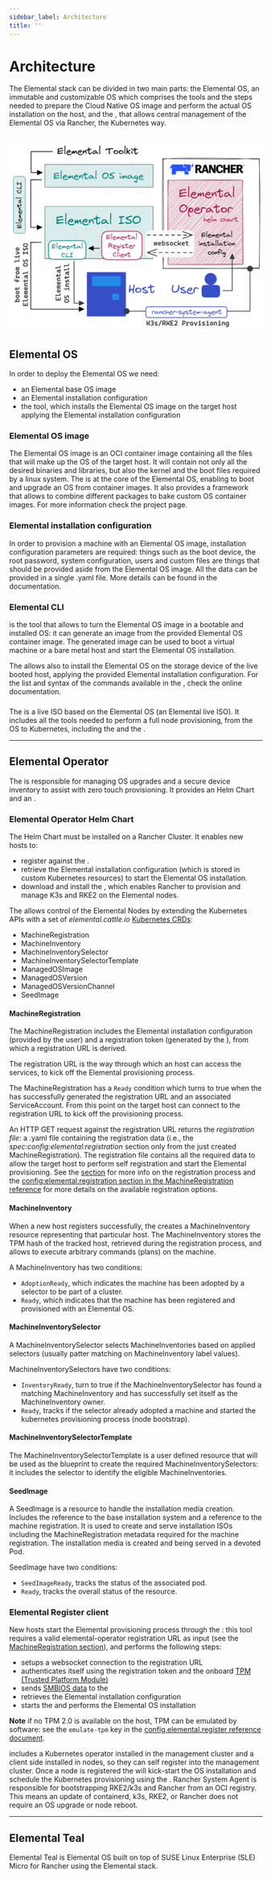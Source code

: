 ```yaml
---
sidebar_label: Architecture
title: ''
---
```


# Architecture

The Elemental stack can be divided in two main parts: the Elemental OS, an immutable and customizable OS which comprises the tools and the steps needed to prepare the Cloud Native OS image and perform the actual OS installation on the host, and the <Vars name="elemental_operator_name" />, that allows central management of the Elemental OS via Rancher, the Kubernetes way.

![Elemental Architecture](images/elemental-arch-v1.3_nobg.png)
----
## Elemental OS
In order to deploy the Elemental OS we need:

- an Elemental base OS image
- an Elemental installation configuration
- the <Vars name="elemental_cli_name" /> tool, which installs the Elemental OS image on the target host applying the Elemental installation configuration

### Elemental OS image
The Elemental OS image is an OCI container image containing all the files that will make up the OS of the target host. It will contain not only all the desired binaries and libraries, but also the kernel and the boot files required by a linux system.
The <Vars name="elemental_toolkit_name" link="elemental_toolkit_url" /> is at the core of the Elemental OS, enabling to boot and upgrade an OS from container images. It also provides a framework that allows to combine different packages to bake custom OS container images. For more information check the <Vars name="elemental_toolkit_name" link="elemental_toolkit_url" /> project page.

### Elemental installation configuration
In order to provision a machine with an Elemental OS image, installation configuration parameters are required: things such as the boot device, the root password, system configuration, users and custom files are things that should be provided aside from the Elemental OS image. All the data can be provided in a single .yaml file. More details can be found in the <Vars name="elemental_toolkit_name" link="elemental_toolkit_url" /> documentation.

### Elemental CLI

<Vars name="elemental_cli_name" /> is the tool that allows to turn the Elemental OS image in a bootable and installed OS: it can generate an <Vars name="elemental_iso_name" /> image from the provided Elemental OS container image. The generated <Vars name="elemental_iso_name" /> image can be used to boot a virtual machine or a bare metal host and start the Elemental OS installation.

The <Vars name="elemental_cli_name" /> allows also to install the Elemental OS on the storage device of the live booted host, applying the provided Elemental installation configuration. For the list and syntax of the commands available in the <Vars name="elemental_cli_name" />, check the <Vars link="elemental_cli_url">online documentation</Vars>.

### <Vars name="elemental_iso_name" />
The <Vars name="elemental_iso_name" /> is a live ISO based on the Elemental OS (an Elemental live ISO).
It includes all the tools needed to perform a full node provisioning, from the OS to Kubernetes, including the [<Vars name="elemental_cli_name" />](#elemental-cli) and the [<Vars name="elemental_register_name" />](#elemental-register).

----

## Elemental Operator
The <Vars name="elemental_operator_name" /> is responsible for managing OS upgrades and a secure device inventory to assist
with zero touch provisioning.
It provides an <Vars name="elemental_operator_name" /> Helm Chart and an <Vars name="elemental_register_name" />.

### Elemental Operator Helm Chart
The <Vars name="elemental_operator_name" /> Helm Chart must be installed on a Rancher Cluster. It enables new hosts to:

- register against the <Vars name="elemental_operator_name" />.
- retrieve the Elemental installation configuration (which is stored in custom Kubernetes resources) to start the Elemental OS installation.
- download and install the <Vars name="ranchersystemagent_name" link="ranchersystemagent_url" />, which enables Rancher to provision and manage K3s and RKE2 on the Elemental nodes.

The <Vars name="elemental_operator_name" /> allows control of the Elemental Nodes by extending the Kubernetes APIs with a set of _elemental.cattle.io_ [Kubernetes CRDs](https://kubernetes.io/docs/tasks/extend-kubernetes/custom-resources/custom-resource-definitions/):

- MachineRegistration
- MachineInventory
- MachineInventorySelector
- MachineInventorySelectorTemplate
- ManagedOSImage
- ManagedOSVersion
- ManagedOSVersionChannel
- SeedImage

#### MachineRegistration
The MachineRegistration includes the Elemental installation configuration (provided by the user) and a registration token (generated by the <Vars name="elemental_operator_name" />), from which a registration URL is derived.

The registration URL is the way through which an host can access the <Vars name="elemental_operator_name" /> services, to kick off the Elemental provisioning process.

The MachineRegistration has a `Ready` condition which turns to true when the <Vars name="elemental_operator_name" /> has successfully generated the registration URL and an associated ServiceAccount. From this point on the target host can connect to the registration URL to kick off the provisioning process.

An HTTP GET request against the registration URL returns the _registration file_: a .yaml file containing the registration data (i.e., the _spec:config:elemental:registration_ section only from the just created MachineRegistration).
The registration file contains all the required data to allow the target host to perform self registration and start the Elemental provisioning. See the [<Vars name="elemental_register_name" /> section](#elemental-register-client) for more info on the registration process and the [config:elemental:registration section in the MachineRegistration reference](machineregistration-reference.md#configelementalregistration) for more details on the available registration options.

#### MachineInventory
When a new host registers successfully, the <Vars name="elemental_operator_name" /> creates a MachineInventory resource representing that particular host.
The MachineInventory stores the TPM hash of the tracked host, retrieved during the registration process, and allows to execute arbitrary commands (plans) on the machine.

A MachineInventory has two conditions:

- `AdoptionReady`, which indicates the machine has been adopted by a selector to be part of a cluster.
- `Ready`, which indicates that the machine has been registered and provisioned with an Elemental OS.

#### MachineInventorySelector
A MachineInventorySelector selects MachineInventories based on applied selectors (usually patter matching on MachineInventory label values).

MachineInventorySelectors have two conditions:

- `InventoryReady`, turn to true if the MachineInventorySelector has found a matching MachineInventory and has successfully set itself as the MachineInventory owner.
- `Ready`, tracks if the selector already adopted a machine and started the kubernetes provisioning process (node bootstrap).

#### MachineInventorySelectorTemplate
The MachineInventorySelectorTemplate is a user defined resource that will be used as the blueprint to create the required MachineInventorySelectors: it includes the selector to identify the eligible MachineInventories.

#### SeedImage
A SeedImage is a resource to handle the installation media creation. Includes the reference to the base installation system and a reference to the machine registration. It is used to create and serve installation ISOs including
the MachineRegistration metadata required for the machine registration. The installation media is created and being served in a devoted Pod.

SeedImage have two conditions:

- `SeedImageReady`, tracks the status of the associated pod.
- `Ready`, tracks the overall status of the resource.

### Elemental Register client
New hosts start the Elemental provisioning process through the <Vars name="elemental_register_name" />: this tool requires a valid elemental-operator registration URL as input (see the [MachineRegistration section](#machineregistration)), and performs the following steps:

- setups a websocket connection to the registration URL
- authenticates itself using the registration token and the onboard [TPM (Trusted Platform Module)](https://en.wikipedia.org/wiki/Trusted_Platform_Module)
- sends [SMBIOS data](smbios.md) to the <Vars name="elemental_operator_name" />
- retrieves the Elemental installation configuration
- starts the [<Vars name="elemental_cli_name" />](#elemental-cli) and performs the Elemental OS installation

**Note**
if no TPM 2.0 is available on the host, TPM can be emulated by software: see the `emulate-tpm` key in the [config.elemental.register reference document](machineregistration-reference.md#configelementalregistration).

<Vars name="elemental_operator_name" /> includes a Kubernetes operator installed in the management cluster and a client
side installed in nodes, so they can self register into the management cluster. Once a node is
registered the <Vars name="elemental_operator_name" /> will kick-start the OS installation and schedule the Kubernetes
provisioning using the <Vars name="ranchersystemagent_name" link="ranchersystemagent_url" />.
Rancher System Agent is responsible for bootstrapping RKE2/k3s and Rancher from an OCI registry. This means
an update of containerd, k3s, RKE2, or Rancher does not require an OS upgrade
or node reboot.

----

## Elemental Teal

Elemental Teal is Elemental OS built on top of SUSE Linux Enterprise (SLE) Micro for Rancher using the Elemental stack.
